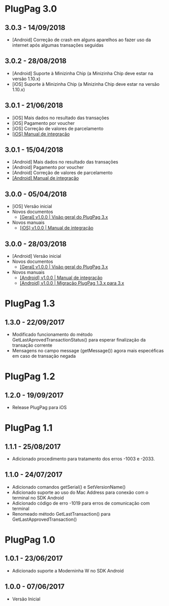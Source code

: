# PlugPag 3.0

## 3.0.3 - 14/09/2018
- [Android] Correção de crash em alguns aparelhos ao fazer uso da internet após algumas transações seguidas

## 3.0.2 - 28/08/2018
- [Android] Suporte à Minizinha Chip (a Minizinha Chip deve estar na versão 1.10.x)
- [iOS] Suporte à Minizinha Chip (a Minizinha Chip deve estar na versão 1.10.x)

## 3.0.1 - 21/06/2018
- [iOS] Mais dados no resultado das transações
- [iOS] Pagamento por voucher
- [iOS] Correção de valores de parcelamento
- [[iOS] Manual de integração](./3.x/documentos/Manual%20de%20Integração%20-%20iOS.pdf)

## 3.0.1 - 15/04/2018
- [Android] Mais dados no resultado das transações
- [Android] Pagamento por voucher
- [Android] Correção de valores de parcelamento
- [[Android] Manual de integração](./3.x/documentos/Manual%20de%20Integração%20-%20Android.pdf)

## 3.0.0 - 05/04/2018
- [iOS] Versão inicial
- Novos documentos
    - [[Geral] v1.0.0 | Visão geral do PlugPag 3.x](./3.x/documentos/Manual%20de%20Integração%20-%20Visão%20Geral.pdf)
- Novos manuais
    - [[iOS] v1.0.0 | Manual de integração](./3.x/documentos/Manual%20de%20Integração%20-%20iOS.pdf)

## 3.0.0 - 28/03/2018
- [Android] Versão inicial
- Novos documentos
    - [[Geral] v1.0.0 | Visão geral do PlugPag 3.x](./3.x/documentos/Manual%20de%20Integração%20-%20Visão%20Geral.pdf)
- Novos manuais
    - [[Android] v1.0.0 | Manual de integração](./3.x/documentos/Manual%20de%20Integração%20-%20Android.pdf)
    - [[Android] v1.0.0 | Migração PlugPag 1.3.x para 3.x](./3.x/documentos/Manual%20de%20Integração%20-%20Android%20-%20Migração%201.3.0%20-%203.0.0.pdf)



# PlugPag 1.3

## 1.3.0 - 22/09/2017
- Modificado funcionamento do método GetLastAprovedTransactionStatus() para esperar finalização da transação corrente
- Mensagens no campo message (getMessage()) agora mais especéficas em caso de transação negada



# PlugPag 1.2

## 1.2.0 - 19/09/2017
- Release PlugPag para iOS



# PlugPag 1.1

## 1.1.1 - 25/08/2017
- Adicionado procedimento para tratamento dos erros -1003 e -2033.

## 1.1.0 - 24/07/2017
- Adicionado comandos getSerial() e SetVersionName()
- Adicionado suporte ao uso do Mac Address para conexão com o terminal no SDK Android
- Adicionado código de erro -1019 para erros de comunicação com terminal
- Renomeado método GetLastTransaction() para GetLastApprovedTransaction()



# PlugPag 1.0

## 1.0.1 - 23/06/2017
- Adicionado suporte a Moderninha W no SDK Android

## 1.0.0 - 07/06/2017
- Versão Inicial

